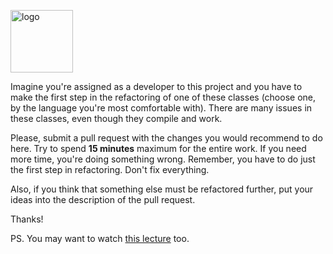 [<img alt="logo" src="https://www.objectionary.com/cactus.svg" height="100px" />](https://elegantobjects.org)

Imagine you're assigned as a developer to this project and you
have to make the first step in the refactoring of one of these classes
(choose one, by the language you're most comfortable with).
There are many issues in these classes, even though they compile and work.

Please, submit a pull request with the changes you would recommend to
do here. Try to spend **15 minutes** maximum for the entire work. If you
need more time, you're doing something wrong. Remember, you have to
do just the first step in refactoring. Don't fix everything.

Also, if you think that something else must be refactored further,
put your ideas into the description of the pull request.

Thanks!

PS. You may want to watch [this lecture](https://www.youtube.com/watch?v=aLaDDoT2v54) too.
